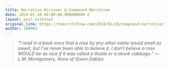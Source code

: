 ```yaml
---
title: Narrative Aircover & Compound Narrative
date: 2024-01-10 00:00:00.000000000 Z
layout: post-external
original_link: https://tomcritchlow.com/2024/01/10/compound-narrative/
author: 100063
---
```


> _“I read in a book once that a rose by any other name would smell as sweet, but I’ve never been able to believe it. I don’t believe a rose WOULD be as nice if it was called a thistle or a skunk cabbage.” ― L.M. Montgomery, Anne of Green Gables_

